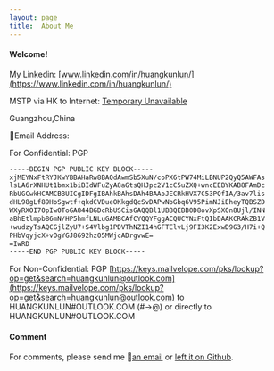 ```yaml
---
layout: page
title:  About Me
---
```



#### Welcome!
		
My Linkedin: [www.linkedin.com/in/huangkunlun/](https://www.linkedin.com/in/huangkunlun/)

MSTP via HK to Internet: [Temporary Unavailable]()


Guangzhou,China

📧Email Address:

For Confidential: PGP 

```txt
-----BEGIN PGP PUBLIC KEY BLOCK-----
xjMEYNxFtRYJKwYBBAHaRw8BAQdAwmSb5XuN/coPX6tPW74MiLBNUP2QyQ5AWFAs
lsLA6rXNHUt1bmx1biBIdWFuZyA8aGtsQHJpc2V1cC5uZXQ+wncEEBYKAB8FAmDc
RbUGCwkHCAMCBBUICgIDFgIBAhkBAhsDAh4BAAoJECRkHVX7C53PQfIA/3av7lis
dHL98gLf89HoSgwtf+qkdCVDueOKkgdQcSvDAPwNbGbq6V95PimNJiEheyTQBSZD
WXyRXOI70pIw0ToGA844BGDcRbUSCisGAQQBl1UBBQEBB0D8ovXpSX0n8Ujl/INN
aBhEtlmpb86mN/HP5hmfLNLuGAMBCAfCYQQYFggACQUCYNxFtQIbDAAKCRAkZB1V
+wudzyTsAQCGjlZyU7+S4Vlbg1PDVThNZI14hGFTElvLj9FI3K2ExwD9G3/H7i+Q
PHbVqyjcX+vOgYGJ8692hz05MWjcADrgvwE=
=IwRD
-----END PGP PUBLIC KEY BLOCK-----
```

For Non-Confidential: PGP [https://keys.mailvelope.com/pks/lookup?op=get&search=huangkunlun@outlook.com](https://keys.mailvelope.com/pks/lookup?op=get&search=huangkunlun@outlook.com) to HUANGKUNLUN#OUTLOOK.COM (#->@) or directly to HUANGKUNLUN#OUTLOOK.COM


#### Comment

For comments, please send me 📧[an email](mailto:HUANGKUNLUN@OUTLOOK.COM) or [left it on Github](https://github.com/kunlunh/kunlunh.github.io/issues). 
